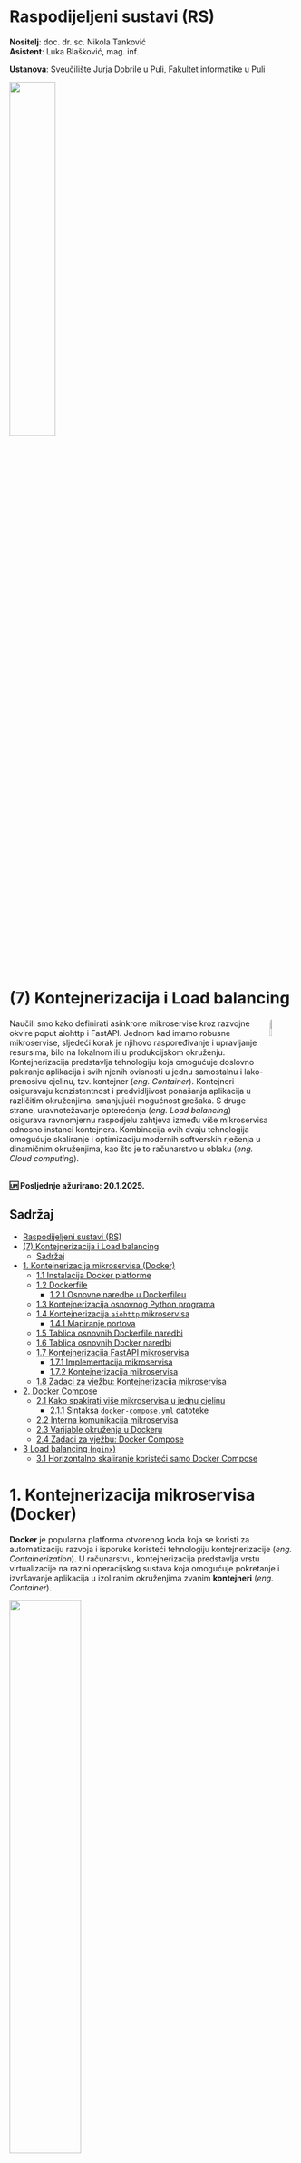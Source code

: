 # Raspodijeljeni sustavi (RS)

**Nositelj**: doc. dr. sc. Nikola Tanković  
**Asistent**: Luka Blašković, mag. inf.

**Ustanova**: Sveučilište Jurja Dobrile u Puli, Fakultet informatike u Puli

<img src="https://raw.githubusercontent.com/lukablaskovic/FIPU-PJS/main/0.%20Template/FIPU_UNIPU.png" style="width:40%; box-shadow: none !important; "></img>

# (7) Kontejnerizacija i Load balancing

<img src="https://github.com/lukablaskovic/FIPU-RS/blob/main/rs-icons/RS_7.png?raw=true" style="width:9%; border-radius: 8px; float:right;"></img>

<div style="float: clear; margin-right:5px;">
Naučili smo kako definirati asinkrone mikroservise kroz razvojne okvire poput aiohttp i FastAPI. Jednom kad imamo robusne mikroservise, sljedeći korak je njihovo raspoređivanje i upravljanje resursima, bilo na lokalnom ili u produkcijskom okruženju. Kontejnerizacija predstavlja tehnologiju koja omogućuje doslovno pakiranje aplikacija i svih njenih ovisnosti u jednu samostalnu i lako-prenosivu cjelinu, tzv. kontejner (<i>eng. Container</i>). Kontejneri osiguravaju konzistentnost i predvidljivost ponašanja aplikacija u različitim okruženjima, smanjujući mogućnost grešaka. S druge strane, uravnotežavanje opterećenja (<i>eng. Load balancing</i>) osigurava ravnomjernu raspodjelu zahtjeva između više mikroservisa odnosno instanci kontejnera. Kombinacija ovih dvaju tehnologija omogućuje skaliranje i optimizaciju modernih softverskih rješenja u dinamičnim okruženjima, kao što je to računarstvo u oblaku (<i>eng. Cloud computing</i>).
</div>
<br>

**🆙 Posljednje ažurirano: 20.1.2025.**

## Sadržaj

- [Raspodijeljeni sustavi (RS)](#raspodijeljeni-sustavi-rs)
- [(7) Kontejnerizacija i Load balancing](#7-kontejnerizacija-i-load-balancing)
  - [Sadržaj](#sadržaj)
- [1. Kontejnerizacija mikroservisa (Docker)](#1-kontejnerizacija-mikroservisa-docker)
  - [1.1 Instalacija Docker platforme](#11-instalacija-docker-platforme)
  - [1.2 Dockerfile](#12-dockerfile)
    - [1.2.1 Osnovne naredbe u Dockerfileu](#121-osnovne-naredbe-u-dockerfileu)
  - [1.3 Kontejnerizacija osnovnog Python programa](#13-kontejnerizacija-osnovnog-python-programa)
  - [1.4 Kontejnerizacija `aiohttp` mikroservisa](#14-kontejnerizacija-aiohttp-mikroservisa)
    - [1.4.1 Mapiranje portova](#141-mapiranje-portova)
  - [1.5 Tablica osnovnih Dockerfile naredbi](#15-tablica-osnovnih-dockerfile-naredbi)
  - [1.6 Tablica osnovnih Docker naredbi](#16-tablica-osnovnih-docker-naredbi)
  - [1.7 Kontejnerizacija FastAPI mikroservisa](#17-kontejnerizacija-fastapi-mikroservisa)
    - [1.7.1 Implementacija mikroservisa](#171-implementacija-mikroservisa)
    - [1.7.2 Kontejnerizacija mikroservisa](#172-kontejnerizacija-mikroservisa)
  - [1.8 Zadaci za vježbu: Kontejnerizacija mikroservisa](#18-zadaci-za-vježbu-kontejnerizacija-mikroservisa)
- [2. Docker Compose](#2-docker-compose)
  - [2.1 Kako spakirati više mikroservisa u jednu cjelinu](#21-kako-spakirati-više-mikroservisa-u-jednu-cjelinu)
    - [2.1.1 Sintaksa `docker-compose.yml` datoteke](#211-sintaksa-docker-composeyml-datoteke)
  - [2.2 Interna komunikacija mikroservisa](#22-interna-komunikacija-mikroservisa)
  - [2.3 Varijable okruženja u Dockeru](#23-varijable-okruženja-u-dockeru)
  - [2.4 Zadaci za vježbu: Docker Compose](#24-zadaci-za-vježbu-docker-compose)
- [3 Load balancing (`nginx`)](#3-load-balancing-nginx)
  - [3.1 Horizontalno skaliranje koristeći samo Docker Compose](#31-horizontalno-skaliranje-koristeći-samo-docker-compose)


# 1. Kontejnerizacija mikroservisa (Docker)

**Docker** je popularna platforma otvorenog koda koja se koristi za automatizaciju razvoja i isporuke koristeći tehnologiju kontejnerizacije (*eng. Containerization*). U računarstvu, kontejnerizacija predstavlja vrstu virtualizacije na razini operacijskog sustava koja omogućuje pokretanje i izvršavanje aplikacija u izoliranim okruženjima zvanim **kontejneri** (*eng. Container*).

<img src="https://logos-world.net/wp-content/uploads/2021/02/Docker-Logo-2017-present.jpg" style="width:50%;"></img>

**Kontejner** (*eng. Container*) je standardizirana, samostalna i izolirana softverska jedinica koja sadrži sve potrebne datoteke, biblioteke, konfiguracije i druge ovisnosti potrebne za pokretanje aplikacije. Kontejneri služe za brzo pakiranje i distribuciju aplikacija u različitim okruženjima, primjerice na razvojnom računalu, testnom poslužitelju ili produkcijskom sustavu, ili različitim operacijskim sustavima.

U usporedbi s virtualnim mašinama (*eng. Virtual Machine (VM)*), kontejneri su znatno memorijski efikasniji, brže se pokreću te su portabilni. Međutim, kontejneri pokrenuti na našim računalima (ili u Cloud okruženju) direktno ovise o operacijskom sustavu domaćina te dijele resurse s njim, što ne predstavlja potpuni izolacijski sloj kao kod virtualnih mašina koje imaju vlastiti operacijski sustav, programe, aplikacije itd.

Ipak, upravo ovo dijeljenje kernela operacijskog sustava domaćina omogućuje brže pokretanje i manju potrošnju resursa, što je čini idealnom tehnologijom za razvoj i isporuku mikroservisa.

## 1.1 Instalacija Docker platforme

Kako bi nastavili, potrebno je prvo instalirati Docker platformu koja dolazi s grafičkim korisničkim sučeljem (**Docker Desktop**) za sve operacijske sustave.

- [Docker Desktop za Windows](https://docs.docker.com/desktop/windows/install/)
- [Docker Desktop za macOS](https://docs.docker.com/desktop/mac/install/)
- [Docker Desktop za Linux](https://docs.docker.com/desktop/linux/install/)

Ako ste na Windows OS-u, Docker Desktop zahtjeva instalaciju **WSL-2** (Windows Subsystem for Linux) koji se može instalirati preko PowerShell naredbe:

```bash
wsl --install
```

Dodatno, je potrebno omogućiti **virtualizaciju** za Windows računala.

Ovisno o proizvođaču matične ploče, postupak se razlikuje, ali BIOS-u se obično pristupa pritiskom tipke **F2**, **F10**, **F12** ili **DEL** na samom pokretanju računala (**ovo se ne radi za macOS računala**).

Najbolji način je pretražiti na internetu kako pristupiti BIOS-u za vaš model računala. Nakon toga pratite upute na linku iznad, ovisno o operacijskom sustavu.

<img src="https://github.com/lukablaskovic/FIPU-RS/blob/main/RS7%20-%20Kontejnerizacija%20i%20Load%20balancing/screenshots/docker-windows-requirements.png?raw=true" style="width:60%;"></img>

> Na Windowsu je moguće koristiti **WSL** (Windows Subsystem for Linux) ili **Hyper-V** platformu za virtualizaciju, detaljne upute: https://docs.docker.com/desktop/setup/install/windows-install/

Docker je moguće koristiti i na **Linux** (dostupno za: Ubuntu, Debian, RHEL, Fedora) i **macOS** (dostupno za: Apple silicon, Intel chip) operacijskim sustavima bez dodatnih postavki. [Na Linuxu možete instalirati Docker i bez grafičkog sučelja preko terminala](https://medium.com/@akshaybengani/setup-docker-on-ubuntu-via-terminal-without-gui-45cdbebb2ce8), međutim za početnike je preporuka instalirati grafičko sučelje - **Docker Desktop**.

Nakon što ste uspješno instalirati **Docker Desktop**, provjerite je li uspješno instaliran preko naredbe:

```bash
docker --version
```

Pokrenite Docker Desktop aplikaciju i prijavite se s vašim Docker računom. Ako nemate Docker račun, možete ga besplatno kreirati na [Docker Hub-u](https://app.docker.com/signup).

<img src="https://github.com/lukablaskovic/FIPU-UPP/blob/main/UPP5%20-%20Uvod%20u%20procesne%20aplikacije/screenshots/docker-desktop-gui.png?raw=true" style="width:80%; "></img>

> Grafičko sučelje Docker Desktop aplikacije

Grafičko sučelje Docker Desktop aplikacije sastoji se od nekoliko osnovnih elemenata:

1. **Container** - prikaz svih pokrenutih kontejnera (_eng. Docker container_). Docker Container je svaka instanca izgrađenog Docker predloška (*image*) koja se pokreće u izoliranom okruženju
2. **Images** - prikaz svih preuzetih Docker predložaka (_eng. Docker image_). Docker Image je nepromjenjivi predložak za definiranje i pokretanje kontejnera.  
3. **Volumes** - prikaz svih Docker "volumena" (_eng. Docker volumes_). Docker Volume koristi se za trajno pohranjenje podataka, obzirom da se podaci unutar kontejnera brišu prilikom gašenja kontejnera.
4. **Builds** - prikaz svih provedenih Docker "buildova" (_eng. Docker build_). Ovdje su pohranjeni svi Docker buildovi koji su se izvršavali na vašem računalu.
5. **Docker Scout** - napredna analiza pohranjenih docker predložaka, u svrhu pronalaska potencijalnih ranjivosti (_eng. vulnerabilities_).
6. **Extensions** - dodatne ekstenzije za Docker Desktop aplikaciju. Za sada nam nisu potrebne.

> U pravilu, za sada će nam najzanimljiviji biti `Container` i `Images` tabovi.

U nastavku ove skripte, za Docker Images neće se koristiti termin Docker "slika" već **predložak**.

## 1.2 Dockerfile

**Dockerfile** je tekstualna datoteka koju koristimo za definiranje predložaka kontejnera. **Predložak** (Docker image) je ništa drugo nego **tekstualna datoteka koja se sastoji od niza naredbi** koje se izvršavaju prilikom izgradnje kontejnera.

`Dockerfile` može biti vrlo jednostavan, ali i vrlo složen, ovisno o mikroservisu kojeg definiramo, ali i o ovisnostima koje ima (npr. baza podataka, vanjski servisi, itd.).

U kontekstu ovog kolegija, mi ćemo naučiti kako definirati Dockerfileove za naše mikroservise, koje smo definirali u Pythonu, konkretno koristeći `FastAPI` i `aiohttp`, ali to može biti bilo koji drugi jezik ili tehnologija, ili oblik softverskog rješenja (ne mora biti API). 

> Upravo je to i **glavni cilj Docker platforme** - omogućiti jednostavno pakiranje i distribuciju bilo koje aplikacije, neovisno o njenim karakteristikama, ovisnostima ili tehnologijama koje koristi.

<img src="https://github.com/lukablaskovic/FIPU-RS/blob/main/RS7%20-%20Kontejnerizacija%20i%20Load%20balancing/screenshots/dockerfile-image-container.png?raw=true" style="width:80%; "></img>

> **Dockerfile** definira **predložak** kontejnera, a **kontejner** je instanca tog predloška koja se pokreće u izoliranom okruženju

Dockerfile definiramo **doslovnim nazivom datoteke**: `Dockerfile` (bez ekstenzije), a on se nalazi u korijenskom direktoriju mikroservisa.

*Sintaksa Dockerfile naredbe:*

```dockerfile
# komentar
INSTRUCTION argument
```

- `INSTRUCTION` - naredba koja se izvršava prilikom izgradnje Docker predloška
- `argument` - argument naredbe

<hr>

### 1.2.1 Osnovne naredbe u Dockerfileu

**`FROM`**
- Svrha: definira bazni predložak (tzv. **base image**) na kojem se gradi naš predložak
- Svaki Docker predložak mora početi s `FROM` naredbom, dakle to je prva naredba u Dockerfileu

```dockerfile
FROM <image>:<tag>
```

Uobičajeno je koristiti službene verzije predložaka koje su dostupne na [Docker Hubu](https://hub.docker.com/), konkretno za Python ih ima jako puno, npr. `python:3`:

```dockerfile
# koristi Python 3 kao bazni predložak
FROM python:3
```

<hr>

**`WORKDIR`**
- postavlja radni direktorij **unutar datotečnog sustava (*eng. File system*) kontejnera**
- sve naredbe nakon `WORKDIR` naredbe izvršavaju odnose se na taj direktorij, odnosno svi relativni putevi (*eng. path*) odnose se na taj direktorij

```dockerfile
WORKDIR <path>
```

*Primjer:* postavljanje radnog direktorija na `/app` znači da će se sve naredbe koje slijede izvršavati unutar `/app` direktorija kontejnera.

```dockerfile
# postavlja radni direktorij na /app
WORKDIR /app
```

<hr>

**`COPY`**
- kopira datoteke i/ili direktorije **s računala domaćina** (*eng. host*) **u datotečni sustav kontejnera**
- naredba prima dva argumenta: `<src>` putanju do datoteke/direktorija na računalu domaćina i `<dest>` putanju do datoteke/direktorija unutar kontejnera
- ako želimo kopirati sve datoteke/direktorije iz trenutnog direktorija, možemo koristiti točku `.` kao `<src>`

```dockerfile
# kopira datoteku app.py iz trenutnog direktorija (<src>) u destinacijski direktorij kontejnera (<dest>
COPY <src> <dest>
```

*Primjer*: kopiranje ukupnog sadržaja iz trenutnog direktorija u `/app` direktorij kontejnera:

```dockerfile
# kopira sve datoteke i direktorije iz trenutnog direktorija u /app direktorij kontejnera
COPY . /app
```

<hr>

**`CMD`**
- definira **bilo koju naredbu** koja će se izvršiti **prilikom pokretanja kontejnera**
- može se koristiti **samo jednom** u Dockerfileu
- tipično se koristi za pokretanje aplikacije prilikom pokretanja kontejnera.
- naredba se **ne pokreće prilikom stvaranja predloška**, **već prilikom pokretanja kontejnera**

```dockerfile
# pokreće aplikaciju prilikom pokretanja kontejnera
CMD ["executable", "arg1", "arg2"]
```

*Primjer:* pokretanje Python aplikacije `app.py` prilikom pokretanja kontejnera:

```dockerfile
# pokreće Python aplikaciju prilikom pokretanja kontejnera
CMD ["python", "app.py"]
```

<hr>

**`RUN`**
- izvršava naredbu **prilikom izgradnje Docker predloška**
- uobičajeno se koristi za instalaciju ovisnosti, konfiguraciju okruženja i sl.
- rezultati izvršene naredbe se pohranjuju u predložak, odnosno postaju dostupni prilikom pokretanja kontejnera
- u usporedbi s naredbom `CMD`, `RUN` se izvršava prilikom izgradnje predloška, dok se `CMD` izvršava prilikom pokretanja kontejnera

```dockerfile
RUN <command>
```

*Primjer:* instalacija Python paketa `requests` prilikom izgradnje predloška:

```dockerfile
# instalira Python paket requests prilikom izgradnje predloška
RUN pip install requests
```

<hr>

**`EXPOSE`**
- služi za dokumentaciju porta na kojem će kontejner slušati u mreži.
- **neće otvoriti port na hostu**, već samo **dokumentira** koji port koristi kontejner
```dockerfile
EXPOSE <port>
```

**Primjer:** dokumentiranje porta `8080`

```dockerfile
# dokumentira port 8080 na kojem će kontejner slušati
EXPOSE 8080
```

<hr>

Dakle, osnovne naredbe su `FROM`, `WORKDIR`, `COPY`, `CMD`, `RUN` i `EXPOSE`. Krenut ćemo s jednostavnim primjerima koji koriste samo ove naredbe.

## 1.3 Kontejnerizacija osnovnog Python programa

[Docker Hub](https://hub.docker.com/) je servis koji omogućuje preuzimanje gotovih predložaka (**bazni predlošci**), ali i dijeljenje vlastitih. Na njemu možete pronaći veliki broj gotovih Docker predložaka koje možemo koristiti kao bazne (u svrhu definicije vlastitog predloška) ili kao gotove servise (npr. baze podataka, AI modele, mikroservise, desktop aplikacije ili bilo što drugo).

Međutim, mi ćemo koristiti osnovni Python 3 Dockerfile koji možemo jednostavno izgraditi kloniranjem `python:3` predloška.

Zamislimo da radimo na jednostavnom Python programu koji ispisuje "Hello, World!" poruku. Naš Python program `app.py` izgleda ovako:

```python
# app.py
if __name__ == '__main__':
  print("Hello, World!")
```

Program pokrećemo jednostavno naredbom `python app.py` u terminalu.

Kako bi razumjeli kako Docker radi, prvo ćemo običnim tekstom napisati "niz naredbi" koji ćemo potom preslikati u odgovarajuće Docker naredbe.

1. Prvo kloniramo postojeći Python 3 predložak koji će biti predložak za naš kontejner.
2. Zatim definiramo radni direktorij unutar kontejnera gdje će se naša aplikacija pokrenuti, uobičajeno je to `/app`.
3. Kopiramo datoteku `app.py` s našeg računala u radni direktorij kontejnera.
4. Definiramo naredbu koja će se izvršiti prilikom pokretanja kontejnera, u našem slučaju to je `python app.py`.

Kreirajte novu datoteku `Dockerfile` u korijenskom direktoriju vašeg Python programa i unesite sljedeće naredbe koje preslikavaju tekst iznad:

```dockerfile
# 1. Prvo kloniramo postojeći Python 3 predložak koji će biti predložak za naš kontejner.
FROM python:3

# 2. Zatim definiramo radni direktorij unutar kontejnera gdje će se naša aplikacija pokrenuti, uobičajeno je to `/app`.

WORKDIR /app

# 3. Kopiramo datoteku `app.py` s našeg računala u radni direktorij kontejnera.

COPY app.py /app

# 4. Definiramo naredbu koja će se izvršiti prilikom pokretanja kontejnera, u našem slučaju to je `python app.py`.

CMD ["python", "app.py"]
```

Brisanjem komentara, `Dockerfile` svodimo na sljedeće:

```dockerfile
FROM python:3
WORKDIR /app
COPY app.py /app
CMD ["python", "app.py"]
```

Struktura direktorija bi trebala izgledati ovako:

```bash
.
├── Dockerfile
└── app.py
```


> `Dockerfile` dodajemo u korijenski direktorij našeg Python programa

Kako bismo **izgradili predložak** (*eng. build*) iz definiranog Dockerfilea, koristimo naredbu `docker build -t <ime>:<verzija> .`:

- opcionalnom zastavicom `-t` možemo odrediti ime i verziju našeg predloška
- točka `.` označava trenutni direktorij gdje se nalazi Dockerfile (pazite da se u terminalu nalazite u direktoriju gdje se nalazi Dockerfile)

```bash
cd /putanja/do/direktorija/sa/Dockerfileom
docker build -t hello-world:1.0 .
```

> Čitaj: "izgradi Docker predložak s imenom `hello-world` i verzijom `1.0` na temelju Dockerfilea iz trenutnog direktorija"

Ako dobijete grešku prilikom izgradnje: `ERROR: Cannot connect to the Docker daemon at unix:///Users/lukablaskovic/.docker/run/docker.sock. Is the docker daemon running?`, to znači da Docker daemon nije pokrenut. Pokrenite Docker Desktop aplikaciju i pokušajte ponovno.

Izgradnja Docker predloška potrajat će neko vrijeme budući da je prvi korak preuzimanje i priprema baznog predloška `python:3`.

-  nakon što se izgradi predložak, možete ga vidjeti u Docker Desktop aplikaciji pod tabom `Images`.

**Jednom kad je predložak izgrađen**, otvorite **Docker Desktop** i provjerite je li vaš predložak uspješno izgrađen u tabu `Images`.

<img src="https://github.com/lukablaskovic/FIPU-RS/blob/main/RS7%20-%20Kontejnerizacija%20i%20Load%20balancing/screenshots/docker-hello-world-image.png?raw=true" style="width:100%;"></img>

> Vidimo da je predložak `hello-world:1.0` uspješno izgrađen i ima oko 1GB, to je zato što je bazni predložak `python:3` dosta velik!

Kontejner možemo pokrenuti odabirom `Actions -> Run` ili preko terminala naredbom `docker run <ime>:<verzija>`:

```bash
docker run hello-world:1.0
```

> **Napomena**: Naredbu je moguće pokrenuti bilo kojem terminalu, ne samo u terminalu gdje se nalazite u direktoriju s Dockerfileom.

Pokretanjem kontejnera trebali biste vidjeti ispis "Hello, World!" poruke u terminalu, odnosno u Docker Desktop aplikaciji u tabu `Container`.

<img src="https://github.com/lukablaskovic/FIPU-RS/blob/main/RS7%20-%20Kontejnerizacija%20i%20Load%20balancing/screenshots/docker-container-hello-world.png?raw=true" style="width:80%;"></img>

> Kontejner `hello-world:1.0` je uspješno pokrenut i ispisuje "Hello, World!" poruku

Pokretanjem kontejnera na ovaj način, Docker automatski dodjeljuje **naziv** i **ID kontejnera**.

## 1.4 Kontejnerizacija `aiohttp` mikroservisa

Na ovaj način možemo kontejnerizirati bilo koji Python program koji se sinkrono izvršava. Međutim, kako bismo kontejnerizirali asinkroni mikroservis, poput `aiohttp` mikroservisa koji smo imali priliku razvijati na prethodnim vježbama, **potrebno je malo drugačije pristupi izradi Dockerfilea**.

U ovom primjeru, kontejnerizirat ćemo jednostavan `aiohttp` mikroservis koji sadrži dva endpointa: `GET /proizvodi` i `POST /proizvodi`.

Napravit ćemo novi direktorij `aiohttp-microservice` u kojem ćemo kreirati novi Python program `app.py` koji sadrži `aiohttp` mikroservis:

```bash
mkdir aiohttp-microservice
cd aiohttp-microservice
```

Budući da koristimo `aiohttp`, potrebno je instalirati ovaj paket u virtualno okruženje:

- navodimo verziju Pythona (3.11)

```bash
conda create -n aiohttp-microservice python=3.11
conda activate aiohttp-microservice
```

Instalirajte `aiohttp` paket:

```bash
pip install aiohttp
```

Mikroservis ćemo definirati u datoteci `app.py`:

- `GET /proizvodi` - vraća listu proizvoda
- `POST /proizvodi` - dodaje novi proizvod
- podaci su pohranjeni u listi `proizvodi`
- poslužitelj sluša na portu `8080`

```python
import asyncio
from aiohttp import web

proizvodi = [
  {"id": 1, "naziv": "Laptop", "cijena": 1500},
  {"id": 2, "naziv": "Miš", "cijena": 20},
  {"id": 3, "naziv": "Tipkovnica", "cijena": 50},
  {"id": 4, "naziv": "Monitor", "cijena": 300},
  {"id": 5, "naziv": "Slušalice", "cijena": 100},  
]

app = web.Application()

async def get_proizvodi(request):
  return web.json_response(proizvodi)

async def add_proizvod(request):
  data = await request.json()
  
  if data["naziv"] in [proizvod["naziv"] for proizvod in proizvodi]:
    return web.json_response({"error": "Proizvod već postoji!"}, status=400)
  
  proizvod = {
    "id": proizvodi[-1]["id"] + 1,
    "naziv": data['naziv'],
    "cijena": data['cijena']
  }
  proizvodi.append(proizvod)
  return web.json_response(proizvod)

app.router.add_routes([
  web.get('/proizvodi', get_proizvodi),
  web.post('/proizvodi', add_proizvod)
])
  

web.run_app(app, host='localhost', port=8080)
```

Napravite novu datoteku `Dockerfile` u korijenskom direktoriju `aiohttp-microservice`.

**Sada je naš program je složeniji**, imamo asinkroni mikroservis koji sluša na portu `8080`, stoga je potrebno definirati nekoliko dodatnih naredbi u Dockerfileu. Osim toga, imamo i ovisnost o `aiohttp` paketu, stoga je potrebno instalirati ovaj paket prilikom izgradnje predloška.

Moguće je iskoristiti naredbu `RUN` za instalaciju paketa, primjerice:

```dockerfile
RUN pip install aiohttp
```

Međutim to nije uobičajeno raditi, obzirom da **stvarni mikroservisi imaju često puno više od jedne ovisnosti**. Uz to, na ovaj način ne navodimo direktno o kojoj se verziji biblioteke radi, što može dovesti do problema u budućnosti prilikom ažuriranja međuovisnosti paketa.

Bolja opcija je izlistati **sve ovisnosti** koje koristi naš mikroservis te ih instalirati jednom `RUN` naredbom. 

**Ovisnosti je uobičajeno definirati u posebnoj datoteci:** `requirements.txt`

To možemo napraviti naredbom `pip freeze` koja će nam u terminal izlistati **sve pakete** koje koristi trenutno aktivno virtualno okruženje i **njihove verzije**:

```txt
aiohappyeyeballs==2.4.4
aiohttp==3.11.11
aiosignal==1.3.2
attrs==24.3.0
frozenlist==1.5.0
idna==3.10
multidict==6.1.0
propcache==0.2.1
setuptools==75.1.0
wheel==0.44.0
yarl==1.18.3
```

Možemo ih kopirati u ručno izrađenu datoteku `requirements.txt`, ili možemo koristiti naredbu `pip freeze > requirements.txt` koja će ih automatski zapisati u datoteku tog naziva.

Struktura direktorija bi trebala izgledati ovako:

```bash
.
├── Dockerfile
├── app.py
└── requirements.txt
```

Sada ćemo uzeti prethodni `Dockerfile` i prilagoditi ga za naš `aiohttp` mikroservis:

```dockerfile
# Dockerfile za osnovni Python program
FROM python:3
WORKDIR /app
COPY app.py /app
CMD ["python", "app.py"]
```

Prvo ćemo zamijeniti `python:3` bazni predložak s `python:3.11`, kako bi se poklapao s verzijom Pythona koju koristimo. Osim toga, možemo koristiti neki neku od službenih distribucija Pythona koje su memorijski efikasnije, npr. `python:3.11-slim`:

```dockerfile
FROM python:3.11-slim
```

2. korak je postavljanje **radnog direktorija u kontejneru** na `/app`:

```dockerfile
WORKDIR /app
```

3. Kako sad osim `app.py` imamo i `requirements.txt`, potrebno je kopirati oba u radni direktorij kontejnera. Za to smo rekli da koristimo `COPY` naredbu s točkom `.` za `<src>`

```dockerfile
# kopiraj sve datoteke iz trenutnog direktorija u /app direktorij kontejnera
COPY . /app
```

4. Sada ćemo instalirati sve ovisnosti iz `requirements.txt` datoteke. To ćemo napraviti naredbom `RUN pip install -r requirements.txt`:

- kada ne bismo koristili zastavicu `-r`, `pip` bi pokušao instalirati paket `requirements.txt` iz PyPi repozitorija, što nije ono što želimo

```dockerfile
# instaliraj sve ovisnosti iz requirements.txt datoteke
RUN pip install -r requirements.txt
```

5. Iako je već u servisu definiran port `8080`, dobra praksa je dokumentirati ga koristeći naredbu `EXPOSE`:

```dockerfile
# dokumentiraj port 8080
EXPOSE 8080
```

6. Na kraju, definiramo naredbu koja se koristi za pokretanje mikroservisa, u ovom slučaju ista je kao i prije.

```dockerfile
# pokreće Python aplikaciju prilikom pokretanja kontejnera
CMD ["python", "app.py"]
```

Konačni `Dockerfile` izgleda ovako:

```dockerfile
FROM python:3.11-slim
WORKDIR /app
COPY . /app
RUN pip install -r requirements.txt
EXPOSE 8080
CMD ["python", "app.py"]
```

Navigirat ćemo u direktorij `aiohttp-microservice` i izgradit ćemo predložak `aiohttp-microservice:1.0`:

```bash
docker build -t aiohttp-microservice:1.0 .
```

U terminalu možete vidjeti kako se izgrađuje predložak u 4 koraka:

1. Preuzimanje baznog predloška `python:3.11-slim`
2. Postavljanje radnog direktorija na `/app`
3. Kopiranje datoteka iz trenutnog direktorija u kontejnerski `/app`
4. Instalacija ovisnosti iz `requirements.txt`

<img src="https://github.com/lukablaskovic/FIPU-RS/blob/main/RS7%20-%20Kontejnerizacija%20i%20Load%20balancing/screenshots/docker-desktop-aiohttp-image.png?raw=true" style="width:90%;"></img>

> Otvorite Docker desktop i provjerite je li predložak uspješno izgrađen.

Vidimo da je predložak `aiohttp-microservice:1.0` uspješno izgrađen i zauzima znatno manje memorije (~200MB) obzirom da smo koristili `slim` veziju za bazni predložak.

Kontejner možemo pokrenuti naredbom:

```bash
docker run aiohttp-microservice:1.0
```

i to radi!

<img src="https://github.com/lukablaskovic/FIPU-RS/blob/main/RS7%20-%20Kontejnerizacija%20i%20Load%20balancing/screenshots/docker-desktop-aiohttp-container.png?raw=true" style="width:90%;"></img>

### 1.4.1 Mapiranje portova

Naredbom `docker ps` možemo vidjeti sve pokrenute kontejnere:

```bash
docker ps
```

Ispisuje aktivne kontejnere:

```bash
CONTAINER ID   IMAGE                      COMMAND           CREATED         STATUS         PORTS      NAMES
a604911ac56a   aiohttp-microservice:1.0   "python app.py"   2 seconds ago   Up 2 seconds   8080/tcp   trusting_spence
```

Oznake u ispisu:
- `CONTAINER ID` - jedinstveni identifikator kontejnera
- `IMAGE` - ime i verzija predloška
- `COMMAND` - naredba koja se izvršava prilikom pokretanja kontejnera (definirana u `CMD` naredbi)
- `CREATED` - vrijeme kada je kontejner pokrenut
- `STATUS` - status kontejnera (npr. `Up 2 seconds` znači da je kontejner pokrenut prije 2 sekunde)
- `PORTS` - portovi na kojima kontejner sluša
- `NAMES` - naziv kontejnera

Vidimo da je kontejner pokrenut i sluša na portu `8080`. Međutim, ako pokušamo pristupiti `localhost:8080/proizvodi` u web pregledniku ili kroz HTTP klijent pošaljemo zahtjev, dobit ćemo grešku povezivanja, što mislite zašto? 🤔

<details>
  <summary>Spoiler alert! Odgovor na pitanje</summary>
  <p>Razlog tomu je što je kontejner pokrenut u izoliranom okruženju, odnosno enkapsuliran je unutar Docker mreže. U toj Docker mreži, poslužitelj sluša na internom portu <code>8080</code>, ali <b>port nije mapiran na port domaćina</b> (<i>eng. host</i>), odnosno našeg računala.</p>
</details>

<hr>

U stupcu `PORTS` vidimo oznaku `8080/tcp`, što znači da je port `8080` otvoren (*eng. exposed*) unutar kontejnera, ali ne prema domaćinu (*eng. host*).

Mapiranje portova možemo obaviti pomoću zastavice `-p` u naredbi `docker run`:

*Sintaksa:*

```bash
docker run -p <host_port>:<container_port> <image>:<tag>
```

Nekoliko primjera da bude jasnije:

- ako mikroservis interno radi na portu `8080`, možemo ga mapirati na isti port domaćina (ako je slobodan):

```bash
docker run -p 8080:8080 aiohttp-microservice:1.0
```

- ako mikroservis interno radi na portu `8080`, a želimo ga mapirati na port `8083` domaćina:

```bash
docker run -p 8083:8080 aiohttp-microservice:1.0
```

- ako mikroservis interno radi na portu `4000`, a želimo ga mapirati na port `3000` domaćina:

```bash
docker run -p 3000:4000 aiohttp-microservice:1.0
```

<hr>

Zastavicom `--name` moguće je i dodijeliti ime kontejneru, kako ga Docker ne bi nasumično generirao:

```bash
docker run --name aiohttp-microservice -p 8080:8080 aiohttp-microservice:1.0
```

Redoslijed zastavica u ovom slučaju nije bitan, ali je dobra praksa prvo navesti zastavice za mapiranje portova, a zatim ime i verziju predloška:

```bash
docker run -p 8080:8080 --name aiohttp-microservice aiohttp-microservice:1.0
```

Kako je ovaj kontejner već pokrenut, možemo ga zaustaviti naredbom `docker stop <container_id_or_name>`:

```bash
docker stop a604911ac56a

# ili

docker stop aiohttp-microservice
```

Pokrenut ćemo kontejner s mapiranim portom i provjeriti stanje naredbom `docker ps`:

```bash
CONTAINER ID   IMAGE                      COMMAND           CREATED         STATUS         PORTS                    NAMES
702711364e85   aiohttp-microservice:1.0   "python app.py"   4 seconds ago   Up 4 seconds   0.0.0.0:8080->8080/tcp   aiohttp-microservice
```

- `0.0.0.0:8080->8080/tcp` port je uspješno mapiran na port `8080` domaćina!

Praktično je koristiti Docker desktop sučelje budući da ono pamti kontejnere koje smo pokrenuli ili ugasili, **odnosno pamti parametre koje smo pritom koristili**. Tako možemo jednostavno ponovno pokrenuti kontejner klikom na `Actions -> Start` ili `Actions -> Restart`, na kontejneru gdje smo **već definirali mapiranje portova** u prvom pokretanju.

<img src="https://github.com/lukablaskovic/FIPU-RS/blob/main/RS7%20-%20Kontejnerizacija%20i%20Load%20balancing/screenshots/docker-run-from-gui.png?raw=true" style="width:100%;"></img>

> Pokretanje kontejnera s mapiranim portom iz Docker Desktop sučelja (tab `Containers`)

Ipak, stvari niti sada neće raditi! 🤔

Ako otvorimo implementaciju mikroservisa, vidjet ćemo sljedeću naredbu za pokretanje:

```python
web.run_app(app, host='localhost', port=8080)
```

- "slušaj na `localhost` hostu". `localhost` je ustvari *loopback* adresa mrežnog sučelja na računalu, a najčešće se asocira s IPv4 adresom `127.0.0.1`.
- port je `8080` i to je u redu.

**Problem:** mikroservis se pakira u kontejner, a kontejner je izolirano okruženje, odnosno **ne koristi mrežne postavke domaćina**. Prema tome, `localhost` u kontejneru se odnosi na sam kontejner, a ne na domaćina!

Kada definiramo `localhost` kao host, mikroservis će prihvaćati samo zahtjeve koji dolaze iz samog kontejnera, a ne izvana.

Kako bismo definirali da mikroservis sluša na svim mrežnim sučeljima, **uključujući i domaćina**, koristimo adresu `0.0.0.0`.
> U produkcijskim okruženjima, ovo može biti sigurnosni rizik budući da mikroservis sluša na svim mrežnim sučeljima, ali za potrebe razvoja i testiranja, to je sasvim u redu.

Prema tome, izmijenit ćemo kod u mikroservisu:

```python
web.run_app(app, host='0.0.0.0', port=8080) # zamijenili smo 'localhost' s '0.0.0.0'
```

Kontejner možemo izbrisati direktno u Docker Desktop aplikaciji ili naredbom `docker rm <container_id_or_name>`:

```bash
docker rm aiohttp-microservice
```

Nakon što izmjenimo kod mikroservisa, moramo **ponovno izraditi predložak** budući da je izmijenjen programski kod, a **Docker predložak je nepromjenjiv** - nije ga moguće izmjeniti nakon što je izgrađen.

Izgradimo ponovo predložak:

```bash
docker build -t aiohttp-microservice:1.0 .
```

Nakon što je predložak izgrađen, pokrenimo kontejner s mapiranim portom:

```bash
docker run -p 8080:8080 --name aiohttp-microservice aiohttp-microservice:1.0
```

<hr>

Sada možemo poslati zahtjev na Docker kontejner s našeg računala koristeći `localhost:8080/proizvodi` u web pregledniku ili kroz HTTP klijent.

<img src="https://github.com/lukablaskovic/FIPU-RS/blob/main/RS7%20-%20Kontejnerizacija%20i%20Load%20balancing/screenshots/postman_send_to_docker.png?raw=true" style="width:100%;"></img>

> Poslali smo `GET /proizvodi` zahtjev na `localhost:8080` preko Postmana. Vidimo da kontejnerizirani mikroservis uspješno vraća listu proizvoda.


Detaljne mrežne postavke aktivnog Docker kontejnera možete provjeriti naredbom: `docker inspect <container_id_or_name>`:

```bash
docker inspect aiohttp-microservice
```

Osim toga, Docker Desktop pruža praktično sučelje za pregled drugih detalja aktivnog kontejnera, kao što su:

- logovi (terminal)
- detalji mrežnih postavki i druge informacije o kontejneru
- interni datotečni sustav kontejnera
- statistike o korištenju resursa

<img src="https://github.com/lukablaskovic/FIPU-RS/blob/main/RS7%20-%20Kontejnerizacija%20i%20Load%20balancing/screenshots/docker-desktop-container-logs.png?raw=true" style="width:100%;"></img>

> Pregled logova aktivnog kontejnera iz Docker Desktop sučelja

<img src="https://github.com/lukablaskovic/FIPU-RS/blob/main/RS7%20-%20Kontejnerizacija%20i%20Load%20balancing/screenshots/docker-desktop-container-files.png?raw=true" style="width:100%;"></img>

> Pregled internog datotečnog sustava aktivnog  kontejnera iz Docker Desktop sučelja (uočite da je `app.py` datoteka unutar datoteke `/app` koju smo definirali naredbom `WORKDIR`)

<img src="https://github.com/lukablaskovic/FIPU-RS/blob/main/RS7%20-%20Kontejnerizacija%20i%20Load%20balancing/screenshots/docker-desktop-container-stats.png?raw=true" style="width:100%;"></img>

> Pregled statistika o korištenju resursa aktivnog kontejnera iz Docker Desktop sučelja

Iz statistika je moguće pratiti korištenje resursa kao što su **CPU**, **memorija**, **mreža** i **disk**.

Uočite da je kod grafa `Network I/O` prikazan promet podataka u i iz kontejnera, a *spike* koji vidimo odnosi se na HTTP zahtjev koji smo poslali mikroservisu kroz Postman malo ranije.

## 1.5 Tablica osnovnih Dockerfile naredbi

U nastavku je tablica osnovnih Dockerfile naredbi s primjerima i sintaksom, koje smo naučili u ovom poglavlju za definiranje **Docker predložaka**:

| **Naredba** | **Sintaksa**                  | **Objašnjenje**                                                                 | **Primjer**                              |
|-------------|-------------------------------|--------------------------------------------------------------------------------|------------------------------------------|
| **FROM**    | `FROM <image>:<tag>`         | Definira bazni predložak koji će se koristiti za definiciju vlastitog                         | `FROM ubuntu:20.04`                      |
| **WORKDIR** | `WORKDIR <path>`             | Postavlja radni direktorij unutar kontejnera                                  | `WORKDIR /app`                           |
| **COPY**    | `COPY <src> <dest>`          | Kopira datoteke ili direktorije s domaćina u datotečni sustav kontejnera.                     | `COPY . /app`                            |
| **CMD**     | `CMD ["executable", "arg1"]` | Definira bilo koju naredbu koja će se izvršiti prilikom pokretanja kontejnera           | `CMD ["python", "app.py"]`               |
| **RUN**     | `RUN <command>`              | Izvršava bilo koju naredbu koja se poziva za vrijeme izgradnje Docker predloška        | `RUN apt-get update && apt-get install -y python3` |
| **EXPOSE**  | `EXPOSE <port>`              | Deklarira portove koje će kontejner koristiti.                                 | `EXPOSE 8080`                            |


## 1.6 Tablica osnovnih Docker naredbi

U nastavku je tablica osnovnih Docker naredbi s primjerima i sintaksom, koje smo naučili u ovom poglavlju za **izgradnju predložaka** i **upravljanje kontejnerima**.

| **Naredba**      | **Sintaksa**                                                                 | **Objašnjenje**                                                                                     | **Primjer**                                    |
|-------------------|------------------------------------------------------------------------------|----------------------------------------------------------------------------------------------------|------------------------------------------------|
| **build**         | `docker build -t <image_name>:<tag> <path>`                                 | Kreira Docker image iz Dockerfile-a i dodjeljuje mu ime i tag (opcionalno).                        | `docker build -t myapp:1.0 .`                  |
| **run**           | `docker run -p <host_port>:<container_port> --name <container_name> <image>`| Pokreće kontejner iz Docker image-a, mapira portove i daje ime kontejneru.                         | `docker run -p 8080:80 --name mycontainer myapp` |
| **docker ps**     | `docker ps`                                                                | Prikazuje listu trenutno aktivnih kontejnera.                                                      | `docker ps`                                    |
| **docker inspect**| `docker inspect <container_id_or_name>`                                    | Prikazuje detaljne informacije o određenom kontejneru ili image-u.                                 | `docker inspect mycontainer`                   |
| **docker rm**     | `docker rm <container_id_or_name>`                                         | Briše zaustavljeni kontejner.                                                                      | `docker rm mycontainer`                        |
| **docker stop**   | `docker stop <container_id_or_name>`                                       | Zaustavlja aktivni kontejner.                                                                      | `docker stop mycontainer`                      |

## 1.7 Kontejnerizacija FastAPI mikroservisa

Pokazat ćemo kako kontejnerizirati i nešto složenije mikroservise, poput `FastAPI` mikroservisa sa svim njegovim ovisnostima. Kod `aiohttp`-a proces je bio jednostavniji jer nam je jedina ovisnost bila `aiohttp` paket, dok su drugi uključeni standardnu biblioteku Pythona (npr. `asyncio`).

`FastAPI` mikroservis je složeniji jer koristi više ovisnosti, poput `uvicorn` poslužitelja, `pydantic` za validaciju podataka, `SQLAlchemy` ako radite s relacijskom bazom podataka, itd. Osim toga, dobro razvijeni `FastAPI` poslužitelj gotovo uvijek sadrži strukturirani kod s više datoteka, što znači da je potrebno kopirati više datoteka u kontejner.

### 1.7.1 Implementacija mikroservisa

Definirat ćemo `FastAPI` mikroservis koji vraća podatke o vremenu preko otvorenog API-ja **Državnog hidrometeorološkog zavoda** (DHMZ).

DHMZ nudi besplatan API za pristup meteorološkim podacima koji su pohranjeni u XML formatu, jedini uvjet korištenja je obavezno navođenje DHMZ-a kao izvora korištenih podataka. Odlučili smo koristiti DHMZ API i napraviti moderni FastAPI mikroservis budući da DHMZ API vraća podatke u XML formatu, što je pomalo nečitljivo i danas se sve rjeđe koristi.

Podaci su javno dostupni na sljedećoj poveznici: [https://meteo.hr/proizvodi.php?section=podaci&param=xml_korisnici](https://meteo.hr/proizvodi.php?section=podaci&param=xml_korisnici)

Uzet ćemo podatke o `Prognozi` za `Hrvatska/Zagreb sutra`, koji su dostupni na: [https://prognoza.hr/prognoza_sutra.xml](https://prognoza.hr/prognoza_sutra.xml)

Struktura XML-a slična je JSON strukturi, ali se umjesto `{}` koriste `<>` zagrade za definiranje početnog i završnog elementa, nalik HTML-u.

XML sadrži `metadata` podatke koji pokazuju datum i vrijeme kada su podaci izrađeni:

```xml
<metadata>
<datatime>210125</datatime>
<creationtime>Tue Jan 21 00:00:00 2025</creationtime>
</metadata>
```

Te podatke unutar `section` elementa, gdje je svako mjerenje definirano elementom `station`:

```xml
<section name="All">
  <param name="datum" value="220125"/>

  <station name="sredisnja" lon="16.03" lat="45.82">
  <param name="vrijeme" value="4"/>
  <param name="Tmn" value="-1"/>
  <param name="Tmx" value="4"/>
  <param name="wind" value="6"/>
  </station>

  <station name="istocna" lon="18.63" lat="45.53">
  <param name="vrijeme" value="6"/>
  <param name="Tmn" value="-1"/>
  <param name="Tmx" value="3"/>
  <param name="wind" value="0"/>
  </station>

  <station name="gorska" lon="15.37" lat="44.55">
  <param name="vrijeme" value="6"/>
  <param name="Tmn" value="0"/>
  <param name="Tmx" value="5"/>
  <param name="wind" value="6"/>
  </station>

  <station name="unutrasnjost Dalmacije" lon="16.2" lat="44.03">xml
  <param name="vrijeme" value="6"/>
  <param name="Tmn" value="4"/>
  <param name="Tmx" value="10"/>
  <param name="wind" value="0"/>
  </station>

</section>
```

Prvi korak je izrada direktorija i virtualnog okruženja:

```bash
mkdir weather-fastapi
cd weather-fastapi

conda create -n weather-fastapi python=3.11
conda activate weather-fastapi
```

Instalirat ćemo `FastAPI` s opcijom `[standard]`:

- pazite na navodne znakove

```bash
pip install "fastapi[standard]"
```

U datoteku `main.py` dodajemo osnovni kod za pokretanje:

```python
# main.py
from fastapi import FastAPI
app = FastAPI()

@app.get("/")
def read_root():
    return {"message": "Hello, weather API!"}
```

Ako pogledate XML podatke, uočite da svaki `station` element ima sljedeće atribute:
- `name` - ime mjernog mjesta
- `lon` - geografska dužina
- `lat` - geografska širina
- `vrijeme` - prognoza vremena (npr. 4 - oblačno, 6 - sunčano)
- `Tmn` - minimalna temperatura
- `Tmx` - maksimalna temperatura
- `wind` - stupanjska jačina vjetra

Recimo da nas zanimaju samo podaci o nazivu mjesta, b i **maksimalnoj temperaturi**, **prognozi** i **jačini vjetra**.

Definirat ćemo Pydantic model `Vrijeme` koji predstavlja te podatke:

```python
# models.py

from pydantic import BaseModel

class Vrijeme(BaseModel):
  mjesto : str
  temperatura_min : int
  temperatura_max : int
  vjetar: int
```

Definirat ćemo endpoint `GET /vrijeme` koji će vraćati podatke o vremenu:

Povratna vrijednost endpointa je lista `Vrijeme` objekata:

```python
# main.py
from models import Vrijeme

@app.get("/vrijeme", response_model = list[Vrijeme])
async def get_vrijeme():
  pass
```

Potrebno je slati HTTP zahtjev na `https://prognoza.hr/prognoza_sutra.xml` i parsirati XML podatke u `Vrijeme` objekte.

Za slanje zahtjeva možemo koristiti sinkronu biblioteku `requests` ili još bolje, ono što smo već naučili - asinkronu biblioteku `aiohttp`.

Instalirajmo `aiohttp` paket:

```bash
pip install aiohttp
```

Moramo otvoriti `ClientSession` gdje ćemo slati `GET` zahtjev na URL `https://prognoza.hr/prognoza_sutra.xml`:

```python
# main.py
from fastapi import FastAPI, HTTPException
from models import Vrijeme
import aiohttp

app = FastAPI()

@app.get("/vrijeme", response_model = list[Vrijeme])
async def get_vrijeme():
  url = "https://prognoza.hr/prognoza_sutra.xml" 
    
  async with aiohttp.ClientSession() as session:
    response = await session.get(url)
    if response.status != 200: # u slučaju greške
      raise HTTPException(status_code=response.status, detail="Greška u dohvaćanju XML podataka s DHMZ API-ja")
    xml_data = await response.text()
```

Možemo omotati kod u `try-except` blok kako bismo uhvatili eventualne greške prilikom slanja zahtjeva:

```python
# main.py
from fastapi import status
  try:
    async with aiohttp.ClientSession() as session:
      response = await session.get(url)
      if response.status != 200: # u slučaju greške
        raise HTTPException(status_code=response.status, detail="Greška u dohvaćanju XML podataka s DHMZ API-ja")
      xml_data = await response.text()
  except Exception as e: # Uhvati sve greške ako dođe do problema u slanju zahtjeva
    raise HTTPException(status_code=status.HTTP_500_INTERNAL_SERVER_ERROR, detail="Greška u slanju HTML zahtjeva na DHMZ API")
```

Ako isprintamo `xml_data`, trebali bi dobiti XML podatke u terminalu.

Za samo parsiranje XML-a u Python objekte, možemo koristiti modul iz paketa `xml` - `xml.etree.ElementTree`.

```python
# main.py
import xml.etree.ElementTree as ET
```

Pronaći ćemo sve oznake `station`, iterirati ih, te za svaku izvući podatke o `name`, `Tmn`, `Tmx` i `wind`:

```python
# main.py
from fastapi import status
  try:
    async with aiohttp.ClientSession() as session:
      response = await session.get(url)
      if response.status != 200: # u slučaju greške
        raise HTTPException(status_code=response.status, detail="Greška u dohvaćanju XML podataka s DHMZ API-ja")
      xml_data = await response.text()
  except Exception as e: # Uhvati sve greške ako dođe do problema u slanju zahtjeva
    raise HTTPException(status_code=status.HTTP_500_INTERNAL_SERVER_ERROR, detail="Greška u slanju HTML zahtjeva na DHMZ API")

  root = ET.fromstring(xml_data)
  stations = root.findall(".//station")
  weather_list = []
  
  for station in stations: # iteriraj kroz sve station elemente i izvuci podatke
    mjesto = station.attrib.get("name")
    temperatura_min = int(station.find("./param[@name='Tmn']").attrib.get("value"))
    temperatura_max = int(station.find("./param[@name='Tmx']").attrib.get("value"))
    vjetar = int(station.find("./param[@name='wind']").attrib.get("value"))
```

nakon toga ćemo u listu dodati `Vrijeme` objekte koje definiramo dohvaćenim podacima

```python

# main.py
@app.get("/vrijeme", response_model = list[Vrijeme])
async def get_vrijeme():
  """
  Dohvaća podatke o vremenu sa DHMZ API-ja, ali u JSON-u!  

  Podaci dostupni na https://prognoza.hr/prognoza_sutra.xml
  """
  url = "https://prognoza.hr/prognoza_sutra.xml" 

  try:
    async with aiohttp.ClientSession() as session:
      response = await session.get(url)
      if response.status != 200: # u slučaju greške
        raise HTTPException(status_code=response.status, detail="Greška u dohvaćanju XML podataka s DHMZ API-ja")
      xml_data = await response.text()
  except Exception as e: # Uhvati sve greške ako dođe do problema u slanju zahtjeva
    raise HTTPException(status_code=status.HTTP_500_INTERNAL_SERVER_ERROR, detail="Greška u slanju HTML zahtjeva na DHMZ API")

  root = ET.fromstring(xml_data)
  stations = root.findall(".//station")
  weather_list = []
  
  for station in stations:
    mjesto = station.attrib.get("name")
    temperatura_min = int(station.find("./param[@name='Tmn']").attrib.get("value"))
    temperatura_max = int(station.find("./param[@name='Tmx']").attrib.get("value"))
    vjetar = int(station.find("./param[@name='wind']").attrib.get("value"))
    weather_list.append(Vrijeme(
                    mjesto=mjesto,
                    temperatura_min=temperatura_min,
                    temperatura_max=temperatura_max,
                    vjetar=vjetar
                ))
  return weather_list
```

Otvorite dokumentaciju mikroservisa na `http://localhost:8000/docs` i provjerite radi li sve kako treba, trebali bi vidjeti dokumentiranu rutu `/vrijeme` koja vraća podatke o vremenu u JSON formatu.

<img src="https://github.com/lukablaskovic/FIPU-RS/blob/main/RS7%20-%20Kontejnerizacija%20i%20Load%20balancing/screenshots/fastapi-dhmz-docs.png?raw=true" style="width:80%; "></img>

Tu ćemo stati, jer ovo nam je dovoljno složeno za pokazati kako kontejnerizirati mikroservis s više ovisnosti i strukturiranim kodom.

### 1.7.2 Kontejnerizacija mikroservisa

Prvi korak je izrada `requirements.txt` datoteke gdje ćemo pohraniti sve ovisnosti:

```bash
pip freeze > requirements.txt
```

Vidimo da `FastAPI` ima puno više ovisnosti od `aiohttp` mikroservisa:

```plaintext
aiohappyeyeballs==2.4.4
aiohttp==3.11.11
aiosignal==1.3.2
annotated-types==0.7.0
anyio==4.8.0
attrs==24.3.0
certifi==2024.12.14
click==8.1.8
dnspython==2.7.0
email_validator==2.2.0
fastapi==0.115.6
fastapi-cli==0.0.7
frozenlist==1.5.0
h11==0.14.0
httpcore==1.0.7
httptools==0.6.4
httpx==0.28.1
idna==3.10
Jinja2==3.1.5
markdown-it-py==3.0.0
MarkupSafe==3.0.2
mdurl==0.1.2
multidict==6.1.0
propcache==0.2.1
pydantic==2.10.5
pydantic_core==2.27.2
Pygments==2.19.1
python-dotenv==1.0.1
python-multipart==0.0.20
PyYAML==6.0.2
rich==13.9.4
rich-toolkit==0.13.2
shellingham==1.5.4
sniffio==1.3.1
starlette==0.41.3
typer==0.15.1
typing_extensions==4.12.2
uvicorn==0.34.0
uvloop==0.21.0
watchfiles==1.0.4
websockets==14.2
yarl==1.18.3
```

Kreirajmo `Dockerfile` u direktoriju mikroservisa, struktura direktorija treba izgledati ovako:

```plaintext
weather-fastapi/
  ├── main.py
  ├── models.py
  ├── requirements.txt
  └── Dockerfile
```

Prvo ćemo uzeti prethodni `Dockerfile` za `aiohttp` mikroservisa, a zatim ga malo prilagoditi:

```dockerfile
FROM python:3.11-slim
WORKDIR /app
COPY . /app
RUN pip install -r requirements.txt
EXPOSE 8080
CMD ["python", "app.py"]
```

- `FROM python:3.11-slim` - OK
- `WORKDIR /app` - OK
- `COPY . /app` - OK
- `RUN pip install -r requirements.txt` - OK

FastAPI u pravilu radi na portu `8000`, a za pokretanje koristi `uvicorn` poslužitelj. Moramo izmijeniti `EXPOSE` i `CMD` naredbe i ručno pokrenuti poslužitelj i definirati port. 

```dockerfile
EXPOSE 8000
```

Naredba za pokretanje je: `uvicorn main:app`, međutim ako bismo dodali zastavice u `CMD` naredbu, moramo ih odvojiti zarezom, a ne razmakom:

Sintaksa:

```dockerfile
CMD[naredba, argument1, argument2, ...]
```

odnosno:

```dockerfile
CMD["neka_naredba", "--argument1", "--argument2", ...]
```

U našem slučaju, definirat ćemo `host` na `0.0.0.0` kao i kod `aiohttp` mikroservisa, a port postaviti na `8000`:

```dockerfile
CMD ["uvicorn", "main:app", "--host", "0.0.0.0", "--port", "8000"]
```

Konačni `Dockerfile` izgleda ovako:

```dockerfile
FROM python:3.11-slim
WORKDIR /app
COPY . /app
RUN pip install -r requirements.txt
EXPOSE 8000
CMD ["uvicorn", "main:app", "--host", "0.0.0.0", "--port", "8000"]
```

Izradite predložak naredbom `docker build`

- pazite da se nalazite u točnom direktoriju!

```bash
docker build -t weather-fastapi:1.0 .
```

Pokrenut ćemo kontejner s mapiranim portom:

```bash
docker run -p 8000:8000 --name weather-fastapi weather-fastapi:1.0
```

<img src="https://github.com/lukablaskovic/FIPU-RS/blob/main/RS7%20-%20Kontejnerizacija%20i%20Load%20balancing/screenshots/pokrenut_fastapi-terminal.png?raw=true" style="width:70%;"></img>

> Pokrenut `FastAPI` mikroservis u globalnom terminalu u obliku Docker kontejnera

To je to! Ako otvorimo web preglednik i posjetimo `localhost:8000/docs`, trebali bismo vidjeti dokumentaciju mikroservisa.

## 1.8 Zadaci za vježbu: Kontejnerizacija mikroservisa

# 2. Docker Compose

**Docker Compose** je alat koji omogućuje definiranje i pokretanje **više kontejnera kao cjeline** pomoću samo jedne konfiguracijske datoteke.

Prednost ovog alata je što značajno pojednostavljuje *multi-container* aplikacije, jer omogućuje definiranje svih kontejnera, mreže, volumena i drugih resursa unutar jedne datoteke. Bez obzira na to, svaki kontejner je i dalje izolirano okruženje.

Na ovaj način možemo praktično definirati složene raspodijeljene sustave koji se sastoje od više mikroservisa, baza podataka i drugih posrednika.

Datoteka koju koristi Docker Compose za definiranje kontejnera i drugih resursa naziva se `docker-compose.yml`.

*Primjer 1:* Raspodijeljeni sustav za e-trgovinu s tri mikroservisa, frontendom i bazom podataka:
- `frontend` Docker kontejner s frontend aplikacijom (npr. Vue.js)
- `backend` Docker kontejner s backend aplikacijom (npr. FastAPI) koji je posrednik između cjelokupnog sustava
- `paymentAPI` Docker kontejner s mikroservisom za plaćanje
- `accountingAPI` Docker kontejner s mikroservisom za računovodstvo
- `database` Docker kontejner s bazom podataka (npr. PostgreSQL)

*Primjer 2:* Raspodijeljeni sustav za analizu podataka s tri mikroservisa i bazom podataka:
- `dataAPI` Docker kontejner s mikroservisom za dohvaćanje podataka
- `analysisAPI` Docker kontejner s mikroservisom za analizu podataka
- `visualizationAPI` Docker kontejner s mikroservisom za vizualizaciju podataka
- `database` Docker kontejner s bazom podataka (npr. MongoDB)

*Primjer 3:* Raspodijeljeni sustav za sustav za pohranu i dijeljenje datoteka koji se sastoji od četiri mikroservisa i baze podataka:
- `fileAPI` Docker kontejner s mikroservisom za pohranu i dijeljenje datoteka
- `encryptionAPI` Docker kontejner s mikroservisom za enkripciju i dekripciju datoteka
- `userAPI` Docker kontejner s mikroservisom za upravljanje korisnicima
- `notificationAPI` Docker kontejner s mikroservisom za obavijesti
- `database` Docker kontejner s bazom podataka (npr. MySQL)

Uočite zajedničke termine u svim ovim primjerima: to su **raspodijeljeni sustav**, **mikroservisi** i **docker kontejner**.

U mikroservisnoj arhitekturi, granularnost je ključna. Svaki mikroservis trebao bi obavljati jednu specifičnu funkciju, ili nekoliko srodnih funkcija. Mikroservis u ovom kontekstu može biti bilo koja aplikacija, a mi smo sad vidjeli kako to definirati različite API mikroservise.

**Raspodijeljeni sustav** je skupina više mikroservisa, a svaki želimo "spakirati" u zaseban Docker kontejner. Kako se sustavi opisani u 3 prethodna primjera sastoje od više mikroservisa, a sustav u cijelosti ne može funkcionirati ako nedostaje barem jedan, praktično je koristiti **Docker Compose** za definiranje i upravljanje svim kontejnerima kao cjelinom 🚀

<img src="https://github.com/lukablaskovic/FIPU-RS/blob/main/RS7%20-%20Kontejnerizacija%20i%20Load%20balancing/screenshots/docker-compose-how-it-works.png?raw=true" style="width:80%;"></img>

> Ilustracija rada Docker Compose alata

Međutim, **važno je naglasiti sljedeće**: Docker Compose alat nam omogućuje pokretanje više kontejnera kao cjeline, međutim ta cjelina se izvodi na **jednom računalu**. Dakle, ako se jedno računalo pokvari, cijeli sustav će prestati raditi, bez obzira što je on na aplikacijskog razini raspodijeljen na više mikroservisa.

Postoje sofisticirana programska rješenja koja omogućuju **orkestraciju raspodijeljenog sustava** na više računala, kao što su **Kubernetes** i **Docker Swarm**. Ova složena rješenja omogućuju automatsko upravljanje kontejnerima, skaliranje, nadzor i druge napredne značajke. Međutim, to je tema sama za sebe i izlazi iz okvira ovog kolegija.

<img src="https://github.com/lukablaskovic/FIPU-RS/blob/main/RS7%20-%20Kontejnerizacija%20i%20Load%20balancing/screenshots/docker-compose-vs-kubernetes.png?raw=true" style="width:60%;"></img>

> Ilustracija usporedbe Docker i Kubernetes alata

## 2.1 Kako spakirati više mikroservisa u jednu cjelinu

Docker Compose dolazi već instaliran s najnovijom verzijom Docker Desktop aplikacije, a dostupan je na svim operacijskim sustavima.

Možete provjeriti verziju Docker Compose alata naredbom:

```bash
docker compose version
```

Na linux sustavima je potencijalno potrebno naknadno instalirati Docker Compose alat, izvorni kod možete pronaći na sljedećoj poveznici: [https://github.com/docker/compose/releases](https://github.com/docker/compose/releases)

Docker Compose koristi `docker-compose.yml` datoteku za definiranje kontejnera i drugih resursa koji će se pokrenuti kao cjelina.

Zašto ne bismo kombinirali `aiohttp` i `FastAPI` mikroservise koje smo ranije definirali u jedan "raspodijeljeni sustav" pomoću Docker Compose alata?

Napravit ćemo novi direktorij `compose-example` i unutar njega kreirati `docker-compose.yml` datoteku:

```bash
mkdir compose-example
cd compose-example
touch docker-compose.yml
```

Struktura direktorija treba izgledati ovako:

```plaintext
compose-example/
  └── docker-compose.yml
```

Kako bi stvari imale više smisla, možemo malo redizajnirati `aiohttp` mikroservis na način da vraća podatke o regijama, umjesto o proizvodima.

Kopirat ćemo `aiohttp` mikroservis u novi direktorij `aiohttp-regije` koji se nalazi unutar `compose-example` direktorija:

Struktura direktorija `compose-example` treba izgledati ovako:

```plaintext
compose-example/
  ├── aiohttp-regije/
  │   ├── app.py
  │   └── Dockerfile
  └── docker-compose.yml
```

U `aiohttp` mikroservisu, malo ćemo izmjeniti definiciju ruta i podatke koje vraća:

```python
# compose-example/aiohttp-regije/app.py

import asyncio
from aiohttp import web

app = web.Application()

dummy_podaci_regije = [
  {"kljuc": "sredisnja", "naziv": "Središnja Hrvatska", "gradovi": ["Zagreb", "Karlovac", "Sisak"]},
  {"kljuc": "istocna", "naziv": "Istočna Hrvatska", "gradovi": ["Osijek", "Slavonski Brod", "Vinkovci", "Vukovar"]},
  {"kljuc": "gorska", "naziv": "Gorska Hrvatska", "gradovi": ["Delnice", "Čabar", "Vrbovsko"]},
  {"kljuc": "unutrasnjost Dalmacije", "naziv": "Unutrašnjost Dalmacije", "gradovi": ["Knin", "Sinj", "Imotski"]},
  {"kljuc": "sjeverni Jadran", "naziv": "Sjeverni Jadran", "gradovi": ["Rijeka", "Pula", "Opatija", "Rovinj"]},
  {"kljuc": "srednji Jadran", "naziv": "Srednji Jadran", "gradovi": ["Split", "Zadar", "Šibenik"]},
  {"kljuc": "juzni Jadran", "naziv": "Južni Jadran", "gradovi": ["Dubrovnik", "Metković", "Ploče"]}
]

async def get_regije(request):
  return web.json_response(dummy_podaci_regije)

async def get_regija(request):
  kljuc = request.match_info['kljuc']
  for regija in dummy_podaci_regije:
    if regija['kljuc'] == kljuc:
      return web.json_response(regija)
  return web.json_response({"error": "Regija nije pronađena"}, status=404)

app.router.add_get("/regije", get_regije)
app.router.add_get("/regije/{kljuc}", get_regija)

web.run_app(app, host='0.0.0.0', port=4000) # promijenili smo port na 4000, čisto tako
```

Naravno, moramo generirati i `requirements.txt` datoteku:

```bash
pip freeze > requirements.txt
```

Definirajmo `Dockerfile` za `aiohttp-regije` mikroservis:

```dockerfile
# compose-example/aiohttp-regije/Dockerfile

FROM python:3.11-slim
WORKDIR /app
COPY . /app
RUN pip install -r requirements.txt
EXPOSE 4000
CMD ["python", "app.py"]
```

Riješili smo `aiohttp-regije` mikroservis, struktura direktorija `compose-example` treba izgledati ovako:

```plaintext
compose-example/
  ├── aiohttp-regije/
  │   ├── app.py
  │   ├── requirements.txt
  │   └── Dockerfile
  └── docker-compose.yml
```

FastAPI mikroservis nećemo mijenjati, već ga jednostavno kopiramo u `compose-example` direktorij:

```plaintext
compose-example/
  ├── aiohttp-regije/
  │   ├── app.py
  │   ├── requirements.txt
  │   └── Dockerfile
  ├── weather-fastapi/
  │   ├── main.py
  │   ├── models.py
  │   ├── requirements.txt
  │   └── Dockerfile
  └── docker-compose.yml
```

Ako koristite VS Code, preporuka je instalirati Material Icon Theme ekstenziju kako bi direktoriji i datoteke imali ikone:

- [Material Icon Theme](https://marketplace.visualstudio.com/items?itemName=PKief.material-icon-theme)

<img src="https://github.com/lukablaskovic/FIPU-RS/blob/main/RS7%20-%20Kontejnerizacija%20i%20Load%20balancing/screenshots/compose-example-dir.png?raw=true" style="width:60%;"></img>

> Struktura direktorija `compose-example` u VS Code okruženju, `__pycache__` direktoriji su generirani od strane Python interpretera i možemo ih ignorirati

To je to, struktura je spremna, a sada možemo ova dva mikroservisa pokrenuti kao cjelinu pomoću Docker Compose alata!

### 2.1.1 Sintaksa `docker-compose.yml` datoteke

Otvorite `docker-compose.yml` datoteku u `compose-example` direktoriju.

Na početku svake `docker-compose.yml` datoteke obično se nalazi verzija Docker Compose alata, mi ćemo koristiti verziju `3.8`:

`docker-compose.yml` datoteka:
```yaml
version: '3.8'
```

Mikroservise ćemo definirati unutar ključa `services`:

```yaml
version: '3.8'

services:
  naziv_servisa:
    image: ime_docker_predloska
    ports:
      - "host_port:container_port"
```

Svaki mikroservis je ustvari kontejner, a **za svaki kontejner** moramo obavezno definirati koji Docker predložak koristi te koji portovi su mapirani:

```yaml
version: '3.8'

services:
  aiohttp-regije: # ime kontejnera
    image: aiohttp-regije:1.0 # ime Docker predloška
    ports: # mapiranje portova
      - "4000:4000" # host_port:container_port
```

Dodat ćemo i FastAPI mikroservis:

```yaml
version: '3.8'

services:
  aiohttp-regije:
    image: aiohttp-regije:1.0
    ports:
      - "4000:4000"

  weather-fastapi:
    image: weather-fastapi:1.0
    ports:
      - "8000:8000"
```

Moramo paziti da postoje dva različita Docker predloška definirana na našem računalu, `aiohttp-regije:1.0` i `weather-fastapi:1.0`, koje smo definirali u prethodnim koracima.

Aktivne Docker predloške možemo provjeriti naredbom:

```bash
docker images
```

Ako ih nema, izgradite prvo oba predloška:

- pazite da se nalazite u direktoriju gdje se nalazi `Dockerfile` određenog mikroservisa!

```bash
cd aiohttp-regije
docker build -t aiohttp-regije:1.0 .

cd ..
cd weather-fastapi
docker build -t weather-fastapi:1.0 .
```

Nakon što smo izgradili oba predloška, možemo pokrenuti oba mikroservisa kao cjelinu pomoću Docker Compose alata. Navigirajte u `compose-example` direktorij i pokrenite sljedeću naredbu:

```bash
docker compose up
```

Ova naredba pokreće sve mikroservise definirane u `docker-compose.yml` datoteci kao cjelinu. Moguće da će vas Docker tražiti autentifikaciju kako bi pristupio vašim predlošcima, u tom slučaju unesite:

```bash
docker login
```

Nakon što se uspješno autentificirate, Docker Compose će pokrenuti oba mikroservisa kao cjelinu! 🚀

<img src="https://github.com/lukablaskovic/FIPU-RS/blob/main/RS7%20-%20Kontejnerizacija%20i%20Load%20balancing/screenshots/docker-compose-1.png?raw=true" style="width:100%;"></img>

<hr>

<img src="https://github.com/lukablaskovic/FIPU-RS/blob/main/RS7%20-%20Kontejnerizacija%20i%20Load%20balancing/screenshots/docker-compose-2.png?raw=true" style="width:100%;"></img>

> Pokrenuti mikroservisi kao cjelina pomoću Docker Compose alata. Prikaz unutar Docker Desktop aplikacije

Vidimo da svaki servis ima svoj vlastiti kontejner i da su mapirani portovi definirani u `docker-compose.yml` datoteci.

Mikroservise možemo zaustaviti naredbom:

```bash
docker compose down
```

## 2.2 Interna komunikacija mikroservisa

Jedna od ključnih značajki mikroservisne arhitekture je **interni komunikacija** između mikroservisa. Svaki mikroservis trebao bi biti izolirano okruženje, a komunikacija između mikroservisa trebala bi biti sigurna i pouzdana.

U našem primjeru, `aiohttp-regije` mikroservis vraća podatke o regijama, a `weather-fastapi` mikroservis vraća podatke o vremenu, a pristupat im možemo preko domaćina i odgovarajućih portova. 

Što ako želimo da `weather-fastapi` mikroservis dohvaća podatke o regijama iz `aiohttp-regije` mikroservisa?

- u tom slučaju pričamo o internoj komunikaciji između mikroservisa
- dakle, servis A i B komuniciraju između sebe, a ne preko vanjskog korisnika (domaćina)
- ovo je **ključna značajka mikroservisne arhitekture**

Recimo da želimo da `weather-fastapi` mikroservis dohvaća podatke o regijama iz `aiohttp-regije` mikroservisa jednom kad domaćin pošalje zahtjev na `/vrijeme` rutu mikroservisa `weather-fastapi`.

> Domaćin ↔ weather-fastapi ↔ aiohttp-regije

Premda nije potrebno eksplicitno navoditi, uobičajeno je definirati **bridge network** unutar `docker-compose.yml` datoteke kako bi svi mikroservisi bili povezani na istoj mreži.

Mreže dodajemo pod ključ `networks`:

```yaml
version: '3.8'

services:
  aiohttp-regije:
    image: aiohttp-regije:1.0
    ports:
      - "4000:4000"
    networks:
      - interna_mreza

  weather-fastapi:
    image: weather-fastapi:1.0
    ports:
      - "8000:8000"
    networks:
      - interna_mreza
  
networks:
  interna_mreza: # proizvoljno ime mreže
    driver: bridge # tip mreže
```

**Docker compose** nam omogućuje da koristimo sam naziv kontejnera kao domenu, odnosno *hostname* prilikom definiranja internih komunikacija.

Dakle, `weather-fastapi` mikroservis može poslati HTTP zahtjev na `aiohttp-regije` mikroservis, putem rute:

```plaintext
http://aiohttp-regije:4000/regije
```

S druge strane, `aiohttp-regije` mikroservis može poslati HTTP zahtjev na `weather-fastapi` mikroservis, putem rute:

```plaintext
http://weather-fastapi:8000/vrijeme
```

Idemo ovo testirati, nadogradit ćemo mikroservis `weather-fastapi` tako da dohvaća podatke o regijama iz `aiohttp-regije` mikroservisa.

U `weather-fastapi` mikroservisu, dodajemo novu rutu `/vrijeme-regije` koja će dohvaćati podatke o regijama iz `aiohttp-regije` mikroservisa:

```python
# compose-example/weather-fastapi/main.py

@app.get("/regije")
async def get_regije():
  async with aiohttp.ClientSession() as session:
    response = await session.get("http://aiohttp-regije:4000/regije") # koristimo naziv kontejnera kao domenu
    regije = await response.json()
    return regije
```

Obzirom da smo izmijenili kod, moramo ponovno izgraditi predložak:

```bash
cd weather-fastapi
docker build -t weather-fastapi:1.0 .
```

Nakon što izgradimo predložak, možemo ponovno pokrenuti mikroservise kao cjelinu:

```bash
docker compose up
```

Otvorite dokumentaciju mikroservisa na `http://localhost:8000/docs` i pokušajte pozvati rutu `/regije`. Trebali biste dobiti podatke o regijama koje vraća `aiohttp-regije` mikroservis.

<img src="https://github.com/lukablaskovic/FIPU-RS/blob/main/RS7%20-%20Kontejnerizacija%20i%20Load%20balancing/screenshots/dockerfile-image-container.png?raw=true" style="width:100%;"></img>

> Interna komunikacija između mikroservisa pomoću Docker Compose alata

## 2.3 Varijable okruženja u Dockeru

**Varijable okruženja** (*eng. environment variables*) su ključne za konfiguraciju mikroservisa, jer nam omogućuju da postavimo različite vrijednosti za različite okoline (npr. razvoj, testiranje, produkcija)

Stvari su trivijalne kada definiramo varijable okruženja za svaki mikroservis zasebno. Ako verzioniramo kod, svakako je uobičajena praksa koristiti ih za osjetljive podatke, poput lozinki, privatnih ključeva i drugih tajnih informacija.

Varijable okruženja u Pythonu možemo postaviti pomoću `os` modula ili pomoću `.env` datoteke i `python-dotenv` paketa.

```python
import os

os.environ['VARIJABLA'] = 'vrijednost'
```

Ipak, u pravilu ih u kodu želimo samo čitati, ne i postavljati. Varijable okruženja možemo definirati unutar datoteke `.env`:

Vratimo se na primjer s `aiohttp-regije` mikroservisom. Definirat ćemo varijablu okruženja `PORT` unutar `.env` datoteke. Recimo da želimo koristiti različiti PORT ovisno o okolini. 

- u lokalnom razvoju koristimo port `4000`
- u kontejneriziranoj okolini koristimo port `5000`

Instalirat ćemo paket `python-dotenv` u okruženju `aiohttp-microservice`:

```bash
conda activate aiohttp-microservice
pip install python-dotenv
```

Kako smo sad izmijenili ovisnosti, odmah ćemo ažurirati naš `requirements.txt`:

```bash
pip freeze > requirements.txt
```

Nakon toga, kreiramo `.env` datoteku u `aiohttp-regije` direktoriju:

```plaintext
compose-example/
  ├── aiohttp-regije/
  │   ├── app.py
  │   ├── requirements.txt
  │   ├── Dockerfile
  │   └── .env
  ├── weather-fastapi/
  │   ├── main.py
  │   ├── models.py
  │   ├── requirements.txt
  │   └── Dockerfile
  └── docker-compose.yml
```

Unutar datoteke `.env` definiramo varijablu okruženja `PORT` i postavljamo vrijednost na `4000`:

```plaintext
PORT=4000
```

U `app.py` datoteci, čitamo varijablu okruženja `PORT` i koristimo je za postavljanje poslužitelja:

```python
# compose-example/aiohttp-regije/app.py

import os,
from dotenv import load_dotenv

load_dotenv() # učitavamo varijable iz .env datoteke

PORT = os.getenv("PORT") # čitamo varijablu okruženja PORT
```

Sada ju možemo koristi za pokretanje mikroservisa:

```python
# compose-example/aiohttp-regije/app.py

web.run_app(app, host='0.0.0.0', port=int(PORT)) # koristimo varijablu okruženja PORT
```

To je to, `Dockerfile` možemo ostaviti nepromijenjen bez obzira na naredbu `EXPOSE 4000` - rekli smo da je to samo informativno i ne utječe na rad kontejnera.

Ipak, moramo ažurirati `docker-compose.yml` datoteku kako bismo izmjenili port u kontejnerskom okruženju:

Možemo definirati varijable okruženja unutar `environment` ključa:

```yaml
version: '3.8'

services:
  aiohttp-regije:
    image: aiohttp-regije:1.0
    ports:
      - 4000:4000 # onda ovo možemo izmijeniti na način da čitamo varijablu okruženja
    environment:
      - PORT=4000 # definiramo varijablu okruženja PORT i postavljamo vrijednost na 4000
    networks:
      - interna_mreza

  weather-fastapi:
    image: weather-fastapi:1.0
    ports:
      - "8000:8000"
    networks:
      - interna_mreza
```

Sada je potrebno ažurirati ključ `ports` unutar `aiohttp-regije` mikroservisa kako bi čitao varijablu okruženja `PORT`:

```yaml
version: '3.8'

services:
  aiohttp-regije:
    image: aiohttp-regije:1.0
    ports:
      - "${PORT}:${PORT}" # koristimo varijablu okruženja PORT i za host i za kontejner port
    environment:
      - PORT=4000
    networks:
      - interna_mreza

  weather-fastapi:
    image: weather-fastapi:1.0
    ports:
      - "8000:8000"
    networks:
      - interna_mreza
```

Ipak, ako želimo pregaziti vrijednost varijable okruženja unutar `environment`, možemo to učiniti pomoću `.env` datoteke i `env_file` ključa:

```yaml
version: '3.8'

services:
  aiohttp-regije:
    image: aiohttp-regije:1.0
    ports:
      - "${PORT}:${PORT}" # čitamo varijablu okruženja PORT iz .env datoteke
    env_file:
      - .env # učitavamo varijable okruženja iz .env datoteke
    networks:
      - interna_mreza

  weather-fastapi:
    image: weather-fastapi:1.0
    ports:
      - "8000:8000"
    networks:
      - interna_mreza
```

**Važno je ovdje uočiti sljedeće**: U ovom kontekstu (datoteke `docker-compose.yml`), `.env` datoteka se nalazi u istom direktoriju kao i `docker-compose.yml` datoteka, **a ne u direktoriju mikroservisa**!

Dakle, možemo ju premjestiti u `compose-example` direktorij:

```plaintext
compose-example/
  ├── aiohttp-regije/
  │   ├── app.py
  │   ├── requirements.txt
  │   ├── Dockerfile
  ├── weather-fastapi/
  │   ├── main.py
  │   ├── models.py
  │   ├── requirements.txt
  │   └── Dockerfile
  ├── .env
  └── docker-compose.yml
```

Izgradit ćemo ponovno predložak `aiohttp-regije`:

```bash
cd aiohttp-regije
docker build -t aiohttp-regije:1.0 .
```

Pokrećemo mikroservise:

```bash
docker compose up
```

Provjerite radi li kontejner `aiohttp-regije` na ispravnom portu koji ste definirali u `.env` datoteci.

```bash
docker ps
```

To je to! Dobivamo ispravni port koji smo definirali unutar `.env` datoteke:

```plaintext
CONTAINER ID   IMAGE                 COMMAND                  CREATED              STATUS          PORTS                    NAMES
71a1a86ccd89   weather-fastapi:1.0   "uvicorn main:app --…"   About a minute ago   Up 10 seconds   0.0.0.0:8000->8000/tcp   compose-example-weather-fastapi-1
94d7df51696f   aiohttp-regije:1.0    "python app.py"          About a minute ago   Up 10 seconds   0.0.0.0:4000->4000/tcp   compose-example-aiohttp-regije-1
```

## 2.4 Zadaci za vježbu: Docker Compose

# 3 Load balancing (`nginx`)

**Load balancing** je tehnika koja se koristi za distribuciju opterećenja između više poslužitelja, računala ili mrežnih uređaja. Ova tehnika omogućuje da se opterećenje ravnomjerno raspodijeli između više poslužitelja, kako bi se osigurala visoka dostupnost i pouzdanost sustava.

Ciljevi load balancinga su sljedeći:
- **Ravnomjerna raspodjela opterećenja** - svaki poslužitelj dobiva jednaku količinu zahtjeva
- **Visoka dostupnost** - ako jedan poslužitelj prestane raditi, drugi preuzimaju njegovo opterećenje
- **Prevencija da jedan poslužitelj postane usko grlo** - ako jedan poslužitelj postane preopterećen, load balancer preusmjerava zahtjeve na druge poslužitelje
- **Povećanje performansi** - load balancer može koristiti različite algoritme za raspodjelu opterećenja, ovisno o potrebama sustava

Postoje različite vrste load balancera, međutim mi se nećemo baviti detaljima. U ovom primjeru koristit ćemo **nginx** kao load balancer za naše mikroservise.

**nginx** je popularan web poslužitelj i *reverse proxy server* koji se koristi za posluživanje web stranica, aplikacija i API-ja. Osim toga, **nginx** se može koristiti kao load balancer za distribuciju opterećenja između više poslužitelja.

<img src="https://encrypted-tbn0.gstatic.com/images?q=tbn:ANd9GcQc3C0LvR8Dxa_867W0XUhkdNX3UA9KmBDK_w&s" style="width:80%;"></img>

> Ilustracija rada load balancera

`nginx` nije dio Dockera, niti Pythona, već je zaseban softver koji se može instalirati na računalo.

Međutim, možemo koristiti `nginx` kao Docker kontejner i konfigurirati ga kao load balancer za naše mikroservise.

Možemo ga preuzeti preko Docker Huba, poveznice: [https://hub.docker.com/_/nginx](https://hub.docker.com/_/nginx)

```bash
docker pull nginx
```

**Dokumentacija**: [https://nginx.org/en/docs/](https://nginx.org/en/docs/)

## 3.1 Horizontalno skaliranje koristeći samo Docker Compose

**Horizontalno skaliranje** (*eng. Horizontal scaling*) mikroservisa odnosi se na povećanje broja instanci mikroservisa kako bi se povećala dostupnost i performanse sustava. Primjerice, ako iz našeg primjera imamo samo jednu instancu `weather-fastapi` mikroservisa, možemo dodati još jednu instancu u slučaju da prva prestane raditi.

Dakle, u ovom kontekstu samo povećavamo **broj instanci mikroservisa**.

<img src="https://github.com/lukablaskovic/FIPU-RS/blob/main/RS7%20-%20Kontejnerizacija%20i%20Load%20balancing/screenshots/horizonta-scaling.png?raw=true" style="width:80%;"></img>

> Ilustracija horizontalnog skaliranja mikroservisa

Na primjer, želimo dodati 3 replike `weather-fastapi` mikroservisa i 2 replike `aiohttp-regije` mikroservisa. To radimo kroz `docker-compose.yml` datoteku:

*Sintaksa:*

```yaml
version: '3.8'

services:
  naziv_servisa:
    image: ime_docker_predloska
    ports:
      - "host_port:container_port"
    deploy:
      replicas: broj_replika
```

Odnosno na našem primjeru:

```yaml
version: '3.8'

services:
  aiohttp-regije:
    image: aiohttp-regije:1.0
    ports:
      - "${PORT}:${PORT}"
    env_file:
      - .env
    networks:
      - interna_mreza
    deploy:
      replicas: 2

  weather-fastapi:
    image: weather-fastapi:1.0
    ports:
      - "8000:8000"
    networks:
      - interna_mreza
    deploy:
      replicas: 3

networks:
  interna_mreza: # proizvoljno ime mreže
    driver: bridge # tip mreže
```

Možemo pokrenuti ove kontejnere, međutim dobit ćemo **grešku** prilikom pokretanja budući da Docker pokušava mapirati isti port na više kontejnera prema domaćinu, što nije dozvoljeno.

<img src="https://github.com/lukablaskovic/FIPU-RS/blob/main/RS7%20-%20Kontejnerizacija%20i%20Load%20balancing/screenshots/docker-compose-swarm-problem.png?raw=true" style="width:80%;"></img>

Problem možemo riješiti koristeći **nginx** kao load balancer koji će **distribuirati zahtjeve na različite mikroservise**.

Prvo ćemo dodati `nginx` kontejner u `docker-compose.yml` datoteku:

- radi pojednostavljenja, trenutno ćemo maknuti dinamičko mapiranje portova i staviti fiksne portove za svaki mikroservis

```yaml
version: '3.8'

services:
  aiohttp-regije:
    image: aiohttp-regije:1.0
    ports:
      - "4000:4000" # fiksni port za aiohttp-regije
    networks:
      - interna_mreza
    deploy:
      replicas: 2

  weather-fastapi:
    image: weather-fastapi:1.0
    ports:
      - "8000:8000" # fiksni port za weather-fastapi
    networks:
      - interna_mreza
    deploy:
      replicas: 3

  nginx: # dodajemo nginx load balancer
    image: nginx
    ports:
      - "80:80"
    volumes: # mapiramo konfiguracijsku datoteku
      - ./nginx.conf:/etc/nginx/nginx.conf # konfiguracijska datoteka za nginx je nginx.conf
    networks:
      - interna_mreza
  
networks:
  interna_mreza: # proizvoljno ime mreže
    driver: bridge # tip mreže
```

`nginx` definiramo unutar konfiguracijske datoteke `nginx.conf` koja se mora nalaziti u istom direktoriju kao i `docker-compose.yml` datoteka:

Struktura direktorija:

```plaintext
compose-example/
  ├── aiohttp-regije/
  │   ├── app.py
  │   ├── requirements.txt
  │   ├── Dockerfile
  ├── weather-fastapi/
  │   ├── main.py
  │   ├── models.py
  │   ├── requirements.txt
  │   └── Dockerfile
  ├── nginx.conf
  ├── .env
  └── docker-compose.yml
```

**Reverse proxy** odnosi se na tehniku koja omogućuje da se zahtjevi preusmjere s jednog poslužitelja na drugi. U našem slučaju, `nginx` će **preusmjeravati zahtjeve na različite mikroservise**.

Unutar `nginx.conf` datoteke, prvo ćemo definirati `upstream` blok u kojem ćemo navesti sve mikroservise na koje će `nginx` preusmjeravati zahtjeve, to su `aiohttp-regije` i `weather-fastapi` mikroservisi:

**VAŽNO!** Bez obzira na interne portove unutar kontejnera, ovdje možemo definirati na koje portove će `nginx` preusmjeravati zahtjeve, odnosno koje portove će koristiti domaćin (**krajnji korisnik**).

Trenutni portovi definirani unutar `docker-compose.yml` su:

- `aiohttp-regije`: `4000`
- `weather-fastapi`: `8000`

Otvorite `nginx.conf` datoteku:

1. korak: definicija `events` bloka gdje navodimo najveći broj konekcija koje `nginx` može obraditi istovremeno

```plaintext
events {
    worker_connections 1024;
}
```

2. korak: definicija `http` bloka gdje navodimo `upstream` blok i `server` blok

Prvo ćemo navesti `upstream` blokove u kojima navodimo naše mikroservise:

```plaintext
http {
  upstream aiohttp-regije {
    server aiohttp-regije:4000;
  } 

  upstream weather-fastapi {
    server weather-fastapi:8000;
  }
}
```

3. korak: definiramo reverse-proxy na proizvoljnom portu (npr. `80`) i **preusmjeravamo sve zahtjeve** na `aiohttp-regije` i `weather-fastapi` mikroservise:

- na lokaciji `/aiohttp` preusmjeravamo sve zahtjeve na `aiohttp-regije` mikroservis
- na lokaciji `/fastapi` preusmjeravamo sve zahtjeve na `weather-fastapi` mikroservis

Ukupna konfiguracija `nginx.conf` datoteke:

```plaintext
events {
    worker_connections 1024;
}


http {

upstream aiohttp-regije {
  server aiohttp-regije:4000;
}

upstream weather-fastapi {
  server weather-fastapi:8000;
}


server {
    listen 80;

    location /aiohttp {
        proxy_pass http://aiohttp-regije;
        proxy_set_header Host $host;
        proxy_set_header X-Real-IP $remote_addr;
        proxy_set_header X-Forwarded-For $proxy_add_x_forwarded_for;
    }

    location /fastapi {
        proxy_pass http://weather-fastapi;
        proxy_set_header Host $host;
        proxy_set_header X-Real-IP $remote_addr;
        proxy_set_header X-Forwarded-For $proxy_add_x_forwarded_for;
    }
}

}
```

Jednostavno pokrećemo opet mikroservise koristeći `docker-compose up` naredbu:

```bash
docker compose up
```

Otvorite `http://localhost/aiohttp` i `http://localhost/fastapi` u web pregledniku i provjerite radi li load balancer kako treba.

Vidimo da nema grešaka, `nginx` uspješno preusmjerava zahtjeve na `aiohttp-regije` i `weather-fastapi` mikroservise.

```bash
nginx-1            | /docker-entrypoint.sh: /docker-entrypoint.d/ is not empty, will attempt to perform configuration
nginx-1            | /docker-entrypoint.sh: Looking for shell scripts in /docker-entrypoint.d/
nginx-1            | /docker-entrypoint.sh: Launching /docker-entrypoint.d/10-listen-on-ipv6-by-default.sh
nginx-1            | 10-listen-on-ipv6-by-default.sh: info: IPv6 listen already enabled
nginx-1            | /docker-entrypoint.sh: Sourcing /docker-entrypoint.d/15-local-resolvers.envsh
nginx-1            | /docker-entrypoint.sh: Launching /docker-entrypoint.d/20-envsubst-on-templates.sh
nginx-1            | /docker-entrypoint.sh: Launching /docker-entrypoint.d/30-tune-worker-processes.sh
nginx-1            | /docker-entrypoint.sh: Configuration complete; ready for start up
weather-fastapi-1  | INFO:     Started server process [1]
weather-fastapi-1  | INFO:     Waiting for application startup.
weather-fastapi-1  | INFO:     Application startup complete.
weather-fastapi-1  | INFO:     Uvicorn running on http://0.0.0.0:8000 (Press CTRL+C to quit)
nginx-1            | 172.20.0.1 - - [22/Jan/2025:08:12:35 +0000] "GET /aiohttp HTTP/1.1" 404 14 "-" "Mozilla/5.0 (Macintosh; Intel Mac OS X 10_15_7) AppleWebKit/537.36 (KHTML, like Gecko) Chrome/132.0.0.0 Safari/537.36"
weather-fastapi-1  | INFO:     172.20.0.4:59704 - "GET /fastapi HTTP/1.0" 404 Not Found
nginx-1            | 172.20.0.1 - - [22/Jan/2025:08:12:38 +0000] "GET /fastapi HTTP/1.1" 404 22 "-" "Mozilla/5.0 (Macintosh; Intel Mac OS X 10_15_7) AppleWebKit/537.36 (KHTML, like Gecko) Chrome/132.0.0.0 Safari/537.36"
nginx-1            | 172.20.0.1 - - [22/Jan/2025:08:16:49 +0000] "GET /aiohttp HTTP/1.1" 404 14 "-" "Mozilla/5.0 (Macintosh; Intel Mac OS X 10_15_7) AppleWebKit/537.36 (KHTML, like Gecko) Chrome/132.0.0.0 Safari/537.36"
weather-fastapi-1  | INFO:     172.20.0.4:33340 - "GET /fastapi HTTP/1.0" 404 Not Found
nginx-1            | 172.20.0.1 - - [22/Jan/2025:08:16:51 +0000] "GET /fastapi HTTP/1.1" 404 22 "-" "Mozilla/5.0 (Macintosh; Intel Mac OS X 10_15_7) AppleWebKit/537.36 (KHTML, like Gecko) Chrome/132.0.0.0 Safari/537.36"
```

Vidimo da u Docker Desktopu nemamo više duple instance `weather-fastapi` i `aiohttp-regije` mikroservisa, već samo jednu instancu svakog mikroservisa, a `nginx` uspješno preusmjerava zahtjeve na njih.

Dakle, **horizontalno skaliranje** mikroservisa možemo postići kroz `docker-compose.yml` datoteku i `nginx` kao load balancer, a cijelu apstrakciju balansiranja izvršava sam `nginx` kontejner 😎

<img src="https://github.com/lukablaskovic/FIPU-RS/blob/main/RS7%20-%20Kontejnerizacija%20i%20Load%20balancing/screenshots/comopse-nginx-correct.png?raw=true" style="width:100%;"></img>

> Load balancer `nginx` uspješno preusmjerava zahtjeve na `aiohttp-regije` i `weather-fastapi` mikroservise

